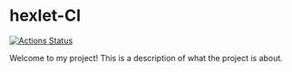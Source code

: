 # hexlet-CI

[![Actions Status](https://github.com/staceynik/hexlet-CI/workflows/Hello%20Workflow/badge.svg)](https://github.com/staceynik/hexlet-CI/actions)

Welcome to my project! This is a description of what the project is about.
